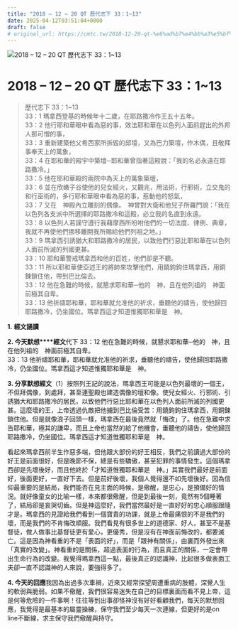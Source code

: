 ```yaml
---
title: "2018 – 12 – 20 QT 歷代志下 33：1~13"
date: 2025-04-12T03:51:04+0800
draft: false
# original_url: https://cmtc.tw/2018-12-20-qt-%e6%ad%b7%e4%bb%a3%e5%bf%97%e4%b8%8b-33%ef%bc%9a113
---
```


![2018 – 12 – 20 QT 歷代志下 33：1~13](/images/qt.jpg   "2018 – 12 – 20 QT 歷代志下 33：1~13")

# 2018 – 12 – 20 QT 歷代志下 33：1~13

> 歷代志下 33：1~13  
> 33：1 瑪拿西登基的時候年十二歲，在耶路撒冷作王五十五年。  
> 33：2 他行耶和華眼中看為惡的事，效法耶和華在以色列人面前趕出的外邦人那可憎的事，  
> 33：3 重新建築他父希西家所拆毀的邱壇，又為巴力築壇，作木偶，且敬拜事奉天上的萬象，  
> 33：4 在耶和華的殿宇中築壇─耶和華曾指著這殿說：「我的名必永遠在耶路撒冷。」  
> 33：5 他在耶和華殿的兩院中為天上的萬象築壇，  
> 33：6 並在欣嫩子谷使他的兒女經火，又觀兆，用法術，行邪術，立交鬼的和行巫術的，多行耶和華眼中看為惡的事，惹動他的怒氣，  
> 33：7 又在　神殿內立雕刻的偶像。　神曾對大衛和他兒子所羅門說：「我在以色列各支派中所選擇的耶路撒冷和這殿，必立我的名直到永遠。  
> 33：8 以色列人若謹守遵行我藉摩西所吩咐他們的一切法度、律例、典章，我就不再使他們挪移離開我所賜給他們列祖之地。」  
> 33：9 瑪拿西引誘猶大和耶路撒冷的居民，以致他們行惡比耶和華在以色列人面前所滅的列國更甚。  
> 33：10 耶和華警戒瑪拿西和他的百姓，他們卻是不聽。  
> 33：11 所以耶和華使亞述王的將帥來攻擊他們，用鐃鉤鉤住瑪拿西，用銅鍊鎖住他，帶到巴比倫去。  
> 33：12 他在急難的時候，就懇求耶和華─他的　神，且在他列祖的　神面前極其自卑。  
> 33：13 他祈禱耶和華，耶和華就允准他的祈求，垂聽他的禱告，使他歸回耶路撒冷，仍坐國位。瑪拿西這才知道惟獨耶和華是　神。

**1.** **經文誦讀**

**2. 今天默想****經文**代下 33：12 他在急難的時候，就懇求耶和華─他的　神，且在他列祖的　神面前極其自卑。  
33：13 他祈禱耶和華，耶和華就允准他的祈求，垂聽他的禱告，使他歸回耶路撒冷，仍坐國位。瑪拿西這才知道惟獨耶和華是　神。

**3. 分享默想經文**（1）按照列王記的說法，瑪拿西王可能是以色列最壞的一個王，不但拜偶像，到處拜，甚至連聖殿也建造偶像的壇和像。使兒女經火、行邪術、引誘猶大和耶路撒冷的居民，以致他們行惡比耶和華在以色列人面前所滅的列國更甚。這麼壞的王，上帝透過仇敵把他擄到巴比倫受苦：用鐃鉤鉤住瑪拿西，用銅鍊鎖住他。但是就像浪子回頭一樣，瑪拿西在最後竟然就「悔改」了。他在急難中求告耶和華，極其的謙卑，而且上帝也當然的給了他機會，垂聽他的禱告，使他歸回耶路撒冷，仍坐國位。瑪拿西這才知道惟獨耶和華是　神。

看起來瑪拿西前半生作惡多端，但他跟大部份的好王相反，我們之前讀過大部份的好王是前面很好，但是晚節不保，總是有些驕傲，甚至犯罪的事情發生。這個瑪拿西卻是先壞後好，而且他終於「才知道惟獨耶和華是　神。」其實我們最好是前面好，後面更好，一直好下去。但是前好後壞，我個人覺得還不如先壞後好。因為信仰最重要的是結局，我們能否在見主面的時候，是儆醒，是忠心，是預備好的情況。就好像童女的比喻一樣，本來都很儆醒，但是到最後一刻，竟然有5個睡著了，結局卻是哀哭切齒。但是神這麼好，我們當然最好是一直好好的忠心順服跟隨才是。瑪拿西的見證給我們看到一個寶貴的功課，就是上帝最痛恨的不是我們的壞，而是我們的不肯悔改順服。我們看見有很多世上的道德家、好人，甚至不是基督徒，做人做事比基督徒更有愛心，更優秀，但是沒有在神面前悔改的，都要滅亡。這是因為神看重的不是「表面的好」，而是「跟神有關係」，由裏而外發出來「真實的改變」。神看重的是關係，超過表面的行為，而且真正的關係，一定會帶出生命行為的改變。我覺得瑪拿西這一點，最後真正的認識神，比起很多做表面工夫卻一直不認識神的人來說，要強得多了。

**4. 今天的回應**我因為出過多次車禍，近來又經常探望周遭重病的肢體，深覺人生的軟弱與脆弱。如果不儆醒，我們很容易迷失在自己的目標裏面而看不見上帝，這是何等危險的一件事啊！往往等到出事卻怪神沒有好好看顧我們，每天的默想回應，我覺得是最基本的屬靈操練，保守我們至少每天一次連線，但更好的是on line不斷線，求主保守我們儆醒與持守。
